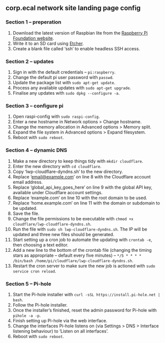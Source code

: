 corp.ecal network site landing page config
--

### Section 1 – preperation
1. Download the latest version of Raspbian lite from the [Raspberry Pi Foundation website](https://www.raspberrypi.org/downloads/raspbian/).
2. Write it to an SD card using [Etcher](https://www.balena.io/etcher/).
3. Create a blank file called ‘ssh’ to enable headless SSH access.

### Section 2 – updates
1. Sign in with the default credentials – `pi:raspberry`.
2. Change the default pi user password with `passwd`.
3. Update the package list with `sudo apt-get update`.
4. Process any available updates with `sudo apt-get upgrade`.
5. Finalise any updates with `sudo dpkg --configure -a`.

### Section 3 – configure pi
1. Open raspi-config with `sudo raspi-config`.
2. Enter a new hostname in Network options > Change hostname.
3. Change the memory allocation in Advanced options > Memory split.
4. Expand the file system in Advanced options > Expand filesystem.
5. Reboot with `sudo reboot`.

### Section 4 – dynamic DNS
1. Make a new directory to keep things tidy with `mkdir cloudflare`.
2. Enter the new directory with `cd cloudflare`.
2. Copy ‘lwp-cloudflare-dyndns.sh’ to the new directory.
3. Replace ‘email@example.com’ on line 8 with the Cloudflare account email address.
4. Replace ‘global_api_key_goes_here’ on line 9 with the global API key, available under Cloudflare account settings.
5. Replace ‘example.com’ on line 10 with the root domain to be used.
6. Replace ‘home.example.com’ on line 11 with the domain or subdomain to be updated.
7. Save the file.
8. Change the file permissions to be executable with `chmod +x cloudflare/lwp-cloudflare-dyndns.sh`.
9. Run the file with `sudo sh lwp-cloudflare-dyndns.sh`. The IP will be updated and three new files should be generated.
10. Start setting up a cron job to automate the updating with `crontab -e`, then choosing a text editor.
11. Add a new line to the bottom of the crontab file (changing the timing stars as appropriate – default every five minutes) – `*/5 * * * * /bin/bash /home/pi/cloudflare/lwp-cloudflare-dyndns.sh`.
12. Restart the cron server to make sure the new job is actioned with `sudo service cron reload`.

### Section 5 – Pi-hole
1. Start the Pi-hole installer with `curl -sSL https://install.pi-hole.net | bash`.
2. Follow the Pi-hole installer.
3. Once the installer’s finished, reset the admin password for Pi-hole with `pihole -a -p`.
4. Finish setting up Pi-hole via the web interface.
5. Change the interfaces Pi-hole listens on (via Settings > DNS > Interface listening behaviour) to ‘Listen on all interfaces’.
6. Reboot with `sudo reboot`.
